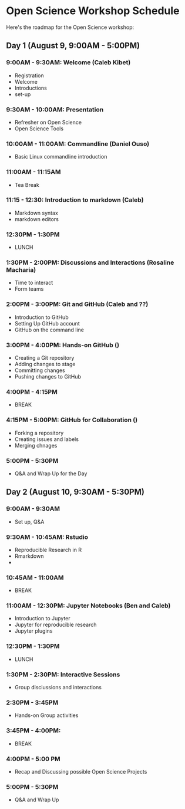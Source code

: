 # Open Science Workshop Schedule

Here's the roadmap for the Open Science workshop:

## Day 1 (August 9, 9:00AM - 5:00PM)
### 9:00AM - 9:30AM: Welcome (Caleb Kibet)
* Registration
* Welcome
* Introductions
* set-up

### 9:30AM - 10:00AM: Presentation
* Refresher on Open Science
* Open Science Tools

### 10:00AM - 11:00AM: Commandline (Daniel Ouso)
* Basic Linux commandline introduction

### 11:00AM - 11:15AM
* Tea Break

### 11:15 - 12:30: Introduction to markdown (Caleb)
* Markdown syntax
* markdown editors


### 12:30PM - 1:30PM
* LUNCH

### 1:30PM - 2:00PM: Discussions and Interactions (Rosaline Macharia)
* Time to interact
* Form teams

### 2:00PM - 3:00PM: Git and GitHub (Caleb and ??)
* Introduction to GitHub
* Setting Up GitHub account
* GitHub on the command line

### 3:00PM - 4:00PM: Hands-on GitHub ()
* Creating a Git repository
* Adding changes to stage
* Committing changes
* Pushing changes to GitHub

### 4:00PM - 4:15PM
* BREAK

### 4:15PM - 5:00PM: GitHub for Collaboration ()
* Forking a repository
* Creating issues and labels
* Merging chnages


### 5:00PM - 5:30PM
* Q&A and Wrap Up for the Day


## Day 2 (August 10, 9:30AM - 5:30PM)

### 9:00AM - 9:30AM
* Set up, Q&A

### 9:30AM - 10:45AM: Rstudio
* Reproducible Research in R
* Rmarkdown
* 

### 10:45AM - 11:00AM
* BREAK

### 11:00AM - 12:30PM: Jupyter Notebooks (Ben and Caleb)
* Introduction to Jupyter
* Jupyter for reproducible research
* Jupyter plugins

### 12:30PM - 1:30PM
* LUNCH

### 1:30PM - 2:30PM: Interactive Sessions
* Group disciussions and interactions


### 2:30PM - 3:45PM
* Hands-on Group activities

### 3:45PM - 4:00PM: 
* BREAK

### 4:00PM - 5:00 PM
* Recap and Discussing possible Open Science Projects

### 5:00PM - 5:30PM
* Q&A and Wrap Up
